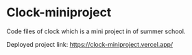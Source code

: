 # Clock-miniproject
Code files of clock which is a mini project in of summer school.

Deployed project link: https://clock-miniproject.vercel.app/
